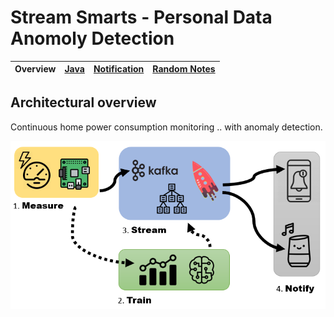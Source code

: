 # Stream Smarts - Personal Data Anomoly Detection



| Overview | [Java](/docs/java.md) | [Notification](/docs/notification.md) |[Random Notes](/docs/notes.md) |
|---|----|----|-----|

## Architectural overview

Continuous home power consumption monitoring ..  with anomaly detection.  

![Architecture](/docs/smarts.png)


```



